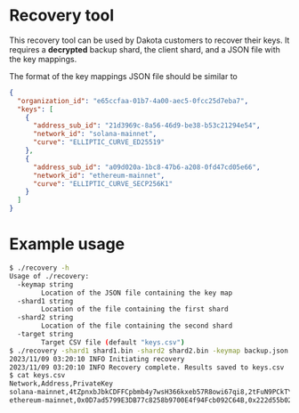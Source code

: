 # Recovery tool

This recovery tool can be used by Dakota customers to recover their keys.
It requires a **decrypted** backup shard, the client shard, and a JSON file with the key mappings.

The format of the key mappings JSON file should be similar to

```json
{
  "organization_id": "e65ccfaa-01b7-4a00-aec5-0fcc25d7eba7",
  "keys": [
    {
      "address_sub_id": "21d3969c-8a56-46d9-be38-b53c21294e54",
      "network_id": "solana-mainnet",
      "curve": "ELLIPTIC_CURVE_ED25519"
    },
    {
      "address_sub_id": "a09d020a-1bc8-47b6-a208-0fd47cd05e66",
      "network_id": "ethereum-mainnet",
      "curve": "ELLIPTIC_CURVE_SECP256K1"
    }
  ]
}
```

# Example usage

```bash
$ ./recovery -h
Usage of ./recovery:
  -keymap string
        Location of the JSON file containing the key map
  -shard1 string
        Location of the file containing the first shard
  -shard2 string
        Location of the file containing the second shard
  -target string
        Target CSV file (default "keys.csv")
$ ./recovery -shard1 shard1.bin -shard2 shard2.bin -keymap backup.json
2023/11/09 03:20:10 INFO Initiating recovery
2023/11/09 03:20:10 INFO Recovery complete. Results saved to keys.csv
$ cat keys.csv
Network,Address,PrivateKey
solana-mainnet,4tZpnxbJbkCDFFCpbmb4y7wsH366kxeb57R8owi67qi8,2tFuN9PCkTYsDV6rq8RauJZEmyBs7x8rLoSAFYD5JcQMCzVzStq45VeUVDDghGqXaYm8muC8YECzgoqTkyPph8gp
ethereum-mainnet,0x0D7ad5799E3DB77c8258b9700E4f94Fcb092C64B,0x222d55b028c7896058d28af1d44c55d45264c470f2a93e7b013076e68b7bfa25
```
